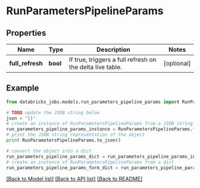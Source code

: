 # RunParametersPipelineParams


## Properties
Name | Type | Description | Notes
------------ | ------------- | ------------- | -------------
**full_refresh** | **bool** | If true, triggers a full refresh on the delta live table. | [optional] 

## Example

```python
from databricks_jobs.models.run_parameters_pipeline_params import RunParametersPipelineParams

# TODO update the JSON string below
json = "{}"
# create an instance of RunParametersPipelineParams from a JSON string
run_parameters_pipeline_params_instance = RunParametersPipelineParams.from_json(json)
# print the JSON string representation of the object
print RunParametersPipelineParams.to_json()

# convert the object into a dict
run_parameters_pipeline_params_dict = run_parameters_pipeline_params_instance.to_dict()
# create an instance of RunParametersPipelineParams from a dict
run_parameters_pipeline_params_form_dict = run_parameters_pipeline_params.from_dict(run_parameters_pipeline_params_dict)
```
[[Back to Model list]](../README.md#documentation-for-models) [[Back to API list]](../README.md#documentation-for-api-endpoints) [[Back to README]](../README.md)


